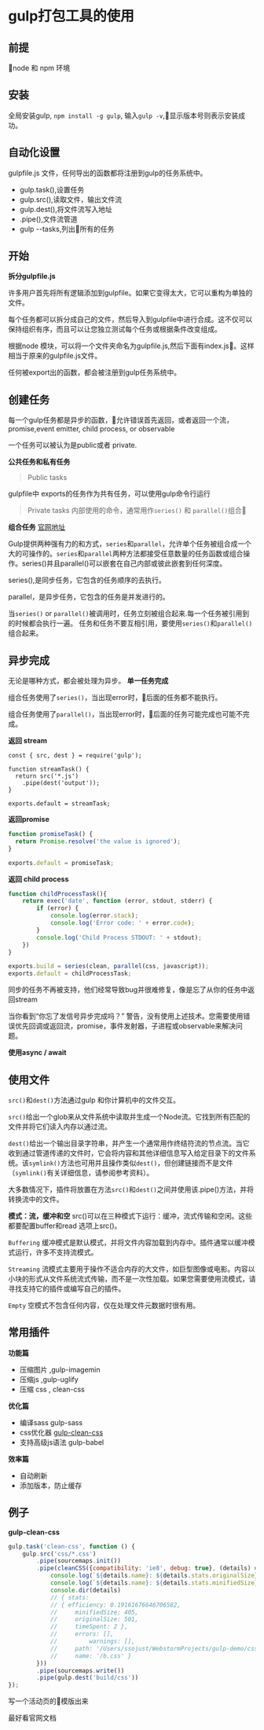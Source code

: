 # gulp打包工具的使用

## 前提

node 和 npm 环境

## 安装

全局安装gulp, `npm install -g gulp`, 输入`gulp -v`,显示版本号则表示安装成功。

## 自动化设置

gulpfile.js 文件，任何导出的函数都将注册到gulp的任务系统中。

- gulp.task(),设置任务
- gulp.src(),读取文件，输出文件流
- gulp.dest(),将文件流写入地址
- .pipe(),文件流管道
- gulp --tasks,列出所有的任务

## 开始

**拆分gulpfile.js**

许多用户首先将所有逻辑添加到gulpfile。如果它变得太大，它可以重构为单独的文件。

每个任务都可以拆分成自己的文件，然后导入到gulpfile中进行合成。这不仅可以保持组织有序，而且可以让您独立测试每个任务或根据条件改变组成。

根据node 模块，可以将一个文件夹命名为gulpfile.js,然后下面有index.js。这样相当于原来的gulpfile.js文件。

任何被export出的函数，都会被注册到gulp任务系统中。

## 创建任务

每一个gulp任务都是异步的函数，允许错误首先返回，或者返回一个流，promise,event emitter, child process, or observable

一个任务可以被认为是public或者 private.

**公共任务和私有任务**

> Public tasks

gulpfile中 exports的任务作为共有任务，可以使用gulp命令行运行
> Private tasks
内部使用的命令，通常用作`series()` 和  `parallel()`组合

**组合任务** [官网地址](https://gulpjs.com/docs/en/getting-started/creating-tasks)

Gulp提供两种强有力的和方式，`series`和`parallel`，允许单个任务被组合成一个大的可操作的。`series`和`parallel`两种方法都接受任意数量的任务函数或组合操作。series()并且parallel()可以嵌套在自己内部或彼此嵌套到任何深度。

series(),是同步任务，它包含的任务顺序的去执行。

parallel，是异步任务，它包含的任务是并发进行的。

当`series()` or `parallel()`被调用时，任务立刻被组合起来.每一个任务被引用到的时候都会执行一遍。
任务和任务不要互相引用，要使用`series()`和`parallel()`组合起来。

## 异步完成

无论是哪种方式，都会被处理为异步。
**单一任务完成**

组合任务使用了`series()`，当出现error时，后面的任务都不能执行。

组合任务使用了`parallel()`，当出现error时，后面的任务可能完成也可能不完成。

**返回 stream**
``` JS
const { src, dest } = require('gulp');

function streamTask() {
  return src('*.js')
    .pipe(dest('output'));
}

exports.default = streamTask;
```

**返回promise**
``` js 
function promiseTask() {
  return Promise.resolve('the value is ignored');
}

exports.default = promiseTask;
```

**返回 child process**

``` js
function childProcessTask(){
    return exec('date', function (error, stdout, stderr) {
        if (error) {
            console.log(error.stack);
            console.log('Error code: ' + error.code);
        }
        console.log('Child Process STDOUT: ' + stdout);
    })
}

exports.build = series(clean, parallel(css, javascript));
exports.default = childProcessTask;
```

同步的任务不再被支持，他们经常导致bug并很难修复，像是忘了从你的任务中返回stream

当你看到“你忘了发信号异步完成吗？” 警告，没有使用上述技术。您需要使用错误优先回调或返回流，promise，事件发射器，子进程或observable来解决问题。

**使用async / await**

## 使用文件

`src()`和`dest()`方法通过gulp 和你计算机中的文件交互。

`src()`给出一个glob来从文件系统中读取并生成一个Node流。它找到所有匹配的文件并将它们读入内存以通过流。

`dest()`给出一个输出目录字符串，并产生一个通常用作终结符流的节点流。当它收到通过管道传递的文件时，它会将内容和其他详细信息写入给定目录下的文件系统。该`symlink()`方法也可用并且操作类似`dest()`，但创建链接而不是文件（`symlink()`有关详细信息，请参阅参考资料）。

大多数情况下，插件将放置在方法`src()`和`dest()`之间并使用该.pipe()方法，并将转换流中的文件。

**模式：流，缓冲和空**
src()可以在三种模式下运行：缓冲，流式传输和空闲。这些都要配置buffer和read 选项上src()。

`Buffering` 缓冲模式是默认模式，并将文件内容加载到内存中。插件通常以缓冲模式运行，许多不支持流模式。

`Streaming` 流模式主要用于操作不适合内存的大文件，如巨型图像或电影。内容以小块的形式从文件系统流式传输，而不是一次性加载。如果您需要使用流模式，请寻找支持它的插件或编写自己的插件。

`Empty` 空模式不包含任何内容，仅在处理文件元数据时很有用。

## 常用插件

**功能篇**

- 压缩图片 ,gulp-imagemin
- 压缩js ,gulp-uglify
- 压缩 css , clean-css
  
**优化篇**

- 编译sass  gulp-sass
- css优化器 [gulp-clean-css](https://github.com/jakubpawlowicz/clean-css#compatibility-modes)
- 支持高级js语法 gulp-babel

**效率篇**

- 自动刷新
- 添加版本，防止缓存

## 例子

**gulp-clean-css**
``` js
gulp.task('clean-css', function () {
    gulp.src('css/*.css')
        .pipe(sourcemaps.init())
        .pipe(cleanCSS({compatibility: 'ie8', debug: true}, (details) => {
            console.log(`${details.name}: ${details.stats.originalSize}`);
            console.log(`${details.name}: ${details.stats.minifiedSize}`);
            console.dir(details)
            // { stats:
            // { efficiency: 0.19161676646706582,
            //     minifiedSize: 405,
            //     originalSize: 501,
            //     timeSpent: 2 },
            //     errors: [],
            //         warnings: [],
            //     path: '/Users/ssojust/WebstormProjects/gulp-demo/css/b.css',
            //     name: '/b.css' }
        }))
        .pipe(sourcemaps.write())
        .pipe(gulp.dest('build/css'))
});
```


写一个活动页的模版出来

最好看官网文档
